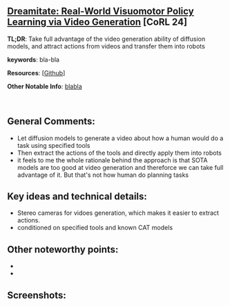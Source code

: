 [Dreamitate: Real-World Visuomotor Policy Learning via Video Generation](https://arxiv.org/pdf/2406.16862) [CoRL 24]
---------------	

__TL;DR__: Take full advantage of the video generation ability of diffusion models, and attract actions from videos and transfer them into robots

__keywords__: bla-bla

__Resources__: [[Github](https://github.com/cvlab-columbia/dreamitate)] 

__Other Notable Info__: [blabla](blabla)

<br/>    

General Comments:
------
* Let diffusion models to generate a video about how a human would do a task using specified tools
* Then extract the actions of the tools and directly apply them into robots
* it feels to me the whole rationale behind the approach is that SOTA models are too good at video generation and thereforce we can take full advantage of it. But that's not how human do planning tasks

Key ideas and technical details:
------
* Stereo cameras for vidoes generation, which makes it easier to extract actions.
* conditioned on specified tools and known CAT models 

Other noteworthy points:
------
* 
* 

Screenshots:
------
<!-- ![Image1](../img/pointnet_net.png "Architecture") -->

